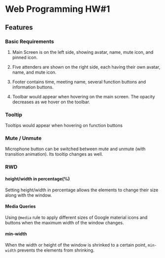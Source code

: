 # Web Programming HW#1

## Features

### Basic Requirements

1. Main Screen is on the left side, showing avatar, name, mute icon, and pinned icon.

2. Five attenders are shown on the right side, each having their own avatar, name, and mute icon.

3. Footer contains time, meeting name, several function buttons and information buttons.

4. Toolbar would appear when hovering on the main screen. The opacity decreases as we hover on the toolbar. 

### Tooltip
Tooltips would appear when hovering on function buttons

### Mute / Unmute
Microphone button can be switched between mute and unmute (with transition animation). Its tooltip changes as well.

### RWD

####  height/width in percentage(%)

Setting height/width in percentage allows the elements to change their size along with the window.

#### Media Queries

Using `@media` rule to apply different sizes of Google material icons and buttons when the maximum width of the window changes.

#### min-width

When the width or height of the window is shrinked to a certain point, `min-width` prevents the elements from shrinking.
